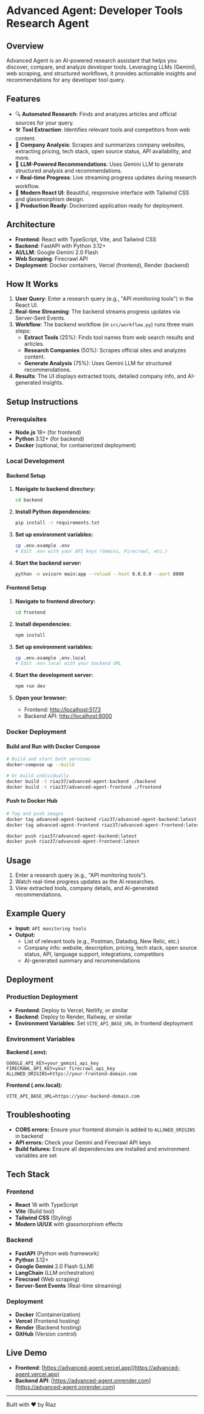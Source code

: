 # Advanced Agent: Developer Tools Research Agent

## Overview
Advanced Agent is an AI-powered research assistant that helps you discover, compare, and analyze developer tools. Leveraging LLMs (Gemini), web scraping, and structured workflows, it provides actionable insights and recommendations for any developer tool query.

## Features
- 🔍 **Automated Research**: Finds and analyzes articles and official sources for your query.
- 🛠️ **Tool Extraction**: Identifies relevant tools and competitors from web content.
- 🏢 **Company Analysis**: Scrapes and summarizes company websites, extracting pricing, tech stack, open source status, API availability, and more.
- 🤖 **LLM-Powered Recommendations**: Uses Gemini LLM to generate structured analysis and recommendations.
- ⚡ **Real-time Progress**: Live streaming progress updates during research workflow.
- 🎨 **Modern React UI**: Beautiful, responsive interface with Tailwind CSS and glassmorphism design.
- 🚀 **Production Ready**: Dockerized application ready for deployment.

## Architecture
- **Frontend**: React with TypeScript, Vite, and Tailwind CSS
- **Backend**: FastAPI with Python 3.12+
- **AI/LLM**: Google Gemini 2.0 Flash
- **Web Scraping**: Firecrawl API
- **Deployment**: Docker containers, Vercel (frontend), Render (backend)

## How It Works
1. **User Query**: Enter a research query (e.g., "API monitoring tools") in the React UI.
2. **Real-time Streaming**: The backend streams progress updates via Server-Sent Events.
3. **Workflow**: The backend workflow (in `src/workflow.py`) runs three main steps:
   - **Extract Tools** (25%): Finds tool names from web search results and articles.
   - **Research Companies** (50%): Scrapes official sites and analyzes content.
   - **Generate Analysis** (75%): Uses Gemini LLM for structured recommendations.
4. **Results**: The UI displays extracted tools, detailed company info, and AI-generated insights.

## Setup Instructions

### Prerequisites
- **Node.js** 18+ (for frontend)
- **Python** 3.12+ (for backend)
- **Docker** (optional, for containerized deployment)

### Local Development

#### Backend Setup
1. **Navigate to backend directory:**
   ```bash
   cd backend
   ```

2. **Install Python dependencies:**
   ```bash
   pip install -r requirements.txt
   ```

3. **Set up environment variables:**
   ```bash
   cp .env.example .env
   # Edit .env with your API keys (Gemini, Firecrawl, etc.)
   ```

4. **Start the backend server:**
   ```bash
   python -m uvicorn main:app --reload --host 0.0.0.0 --port 8000
   ```

#### Frontend Setup
1. **Navigate to frontend directory:**
   ```bash
   cd frontend
   ```

2. **Install dependencies:**
   ```bash
   npm install
   ```

3. **Set up environment variables:**
   ```bash
   cp .env.example .env.local
   # Edit .env.local with your backend URL
   ```

4. **Start the development server:**
   ```bash
   npm run dev
   ```

5. **Open your browser:**
   - Frontend: [http://localhost:5173](http://localhost:5173)
   - Backend API: [http://localhost:8000](http://localhost:8000)

### Docker Deployment

#### Build and Run with Docker Compose
```bash
# Build and start both services
docker-compose up --build

# Or build individually
docker build -t riaz37/advanced-agent-backend ./backend
docker build -t riaz37/advanced-agent-frontend ./frontend
```

#### Push to Docker Hub
```bash
# Tag and push images
docker tag advanced-agent-backend riaz37/advanced-agent-backend:latest
docker tag advanced-agent-frontend riaz37/advanced-agent-frontend:latest

docker push riaz37/advanced-agent-backend:latest
docker push riaz37/advanced-agent-frontend:latest
```

## Usage
1. Enter a research query (e.g., "API monitoring tools").
2. Watch real-time progress updates as the AI researches.
3. View extracted tools, company details, and AI-generated recommendations.

## Example Query
- **Input:** `API monitoring tools`
- **Output:**
  - List of relevant tools (e.g., Postman, Datadog, New Relic, etc.)
  - Company info: website, description, pricing, tech stack, open source status, API, language support, integrations, competitors
  - AI-generated summary and recommendations

## Deployment

### Production Deployment
- **Frontend**: Deploy to Vercel, Netlify, or similar
- **Backend**: Deploy to Render, Railway, or similar
- **Environment Variables**: Set `VITE_API_BASE_URL` in frontend deployment

### Environment Variables
**Backend (.env):**
```env
GOOGLE_API_KEY=your_gemini_api_key
FIRECRAWL_API_KEY=your_firecrawl_api_key
ALLOWED_ORIGINS=https://your-frontend-domain.com
```

**Frontend (.env.local):**
```env
VITE_API_BASE_URL=https://your-backend-domain.com
```

## Troubleshooting
- **CORS errors:** Ensure your frontend domain is added to `ALLOWED_ORIGINS` in backend
- **API errors:** Check your Gemini and Firecrawl API keys
- **Build failures:** Ensure all dependencies are installed and environment variables are set

## Tech Stack

### Frontend
- **React** 18 with TypeScript
- **Vite** (Build tool)
- **Tailwind CSS** (Styling)
- **Modern UI/UX** with glassmorphism effects

### Backend
- **FastAPI** (Python web framework)
- **Python** 3.12+
- **Google Gemini** 2.0 Flash (LLM)
- **LangChain** (LLM orchestration)
- **Firecrawl** (Web scraping)
- **Server-Sent Events** (Real-time streaming)

### Deployment
- **Docker** (Containerization)
- **Vercel** (Frontend hosting)
- **Render** (Backend hosting)
- **GitHub** (Version control)

## Live Demo
- **Frontend**: [https://advanced-agent.vercel.app](https://advanced-agent.vercel.app)
- **Backend API**: [https://advanced-agent.onrender.com](https://advanced-agent.onrender.com)

---
Built with ❤️ by Riaz
